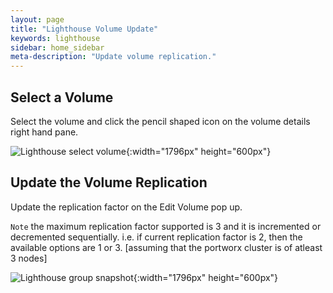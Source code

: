 ```yaml
---
layout: page
title: "Lighthouse Volume Update"
keywords: lighthouse
sidebar: home_sidebar
meta-description: "Update volume replication."
---
```


## Select a Volume

Select the volume and click the pencil shaped icon on the volume details right hand pane.

![Lighthouse select volume](/images/lighthouse-new-volume-update-1.png){:width="1796px" height="600px"}

## Update the Volume Replication

Update the replication factor on the Edit Volume pop up.

`Note` the maximum replication factor supported is 3 and it is incremented or decremented sequentially. i.e. if current replication factor is 2, then the available options are 1 or 3. [assuming that the portworx cluster is of atleast 3 nodes] 

![Lighthouse group snapshot](/images/lighthouse-new-volume-update-2.png){:width="1796px" height="600px"}

